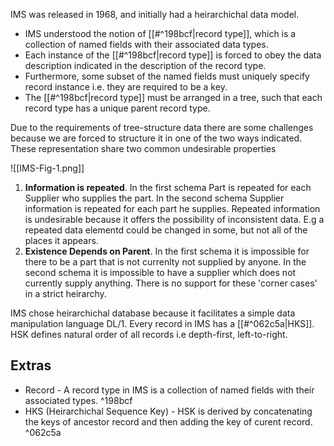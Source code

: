IMS was released in 1968, and initially had a heirarchichal data model.
- IMS understood the notion of [[#^198bcf|record type]], which is a collection of named fields with their associated data types. 
- Each instance of the [[#^198bcf|record type]] is forced to obey the data description indicated in the description of the record type.
- Furthermore, some subset of the named fields must uniquely specify record instance i.e. they are required to be a key.
- The [[#^198bcf|record type]] must be arranged in a tree, such that each record type has a unique parent record type.

Due to the requirements of tree-structure data there are some challenges because we are forced to structure it in one of the two ways indicated. These representation share two common undesirable properties

![[IMS-Fig-1.png]]
1. **Information is repeated**. 
	In the first schema Part is repeated for each Supplier who supplies the part.
	In the second schema Supplier information is repeated for each part he supplies.
	Repeated information is undesirable because it offers the possibility of inconsistent data. E.g a repeated data elementd could be changed in some, but not all of the places it appears.
2. **Existence Depends on Parent**. 
	In the first schema it is impossible for there to be a part that is not currenlty not supplied by anyone. 
	In the second schema it is impossible to have a supplier which does not currently supply anything.
	There is no support for these 'corner cases' in a strict heirarchy.

IMS chose heirarchichal database because it facilitates a simple data manipulation language DL/1.
Every record in IMS has a [[#^062c5a|HKS]]. HSK defines natural order of all records i.e depth-first, left-to-right.

## Extras
- Record - A record type in IMS is a collection of named fields with their associated types. ^198bcf
- HKS (Heirarchichal Sequence Key) - HSK is derived by concatenating the keys of ancestor record and then adding the key of curent record. ^062c5a
